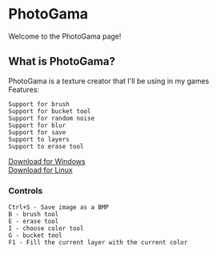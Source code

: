 # PhotoGama

Welcome to the PhotoGama page!  

## What is PhotoGama?

PhotoGama is a texture creator that I'll be using in my games  
Features:     
```
Support for brush
Support for bucket tool
Support for random noise
Support for blur
Support for save
Support to layers
Support to erase tool
```
[Download for Windows](https://github.com/GabrielMtins/PhotoGama/releases/download/0.2/photogamawin.zip)    
[Download for Linux](https://github.com/GabrielMtins/PhotoGama/releases/download/0.2/photogamalinux.zip)   

### Controls  
```
Ctrl+S - Save image as a BMP
B - brush tool
E - erase tool
I - choose color tool
G - bucket tool
F1 - Fill the current layer with the current color
```

